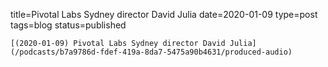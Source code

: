 
title=Pivotal Labs Sydney director David Julia
date=2020-01-09
type=post
tags=blog
status=published
~~~~~~
[(2020-01-09) Pivotal Labs Sydney director David Julia](/podcasts/b7a9786d-fdef-419a-8da7-5475a90b4631/produced-audio) 
            